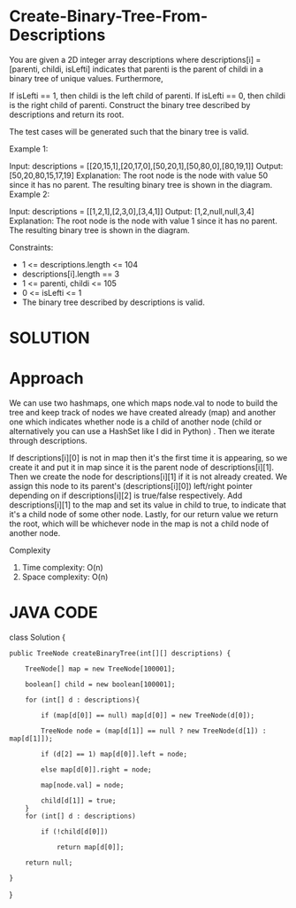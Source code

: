 # Create-Binary-Tree-From-Descriptions

You are given a 2D integer array descriptions where descriptions[i] = [parenti, childi, isLefti] indicates that parenti is the parent of childi in a binary tree of unique values. Furthermore,

If isLefti == 1, then childi is the left child of parenti.
If isLefti == 0, then childi is the right child of parenti.
Construct the binary tree described by descriptions and return its root.

The test cases will be generated such that the binary tree is valid.

Example 1:

Input: descriptions = [[20,15,1],[20,17,0],[50,20,1],[50,80,0],[80,19,1]]
Output: [50,20,80,15,17,19]
Explanation: The root node is the node with value 50 since it has no parent.
The resulting binary tree is shown in the diagram.
Example 2:


Input: descriptions = [[1,2,1],[2,3,0],[3,4,1]]
Output: [1,2,null,null,3,4]
Explanation: The root node is the node with value 1 since it has no parent.
The resulting binary tree is shown in the diagram.
 

Constraints:

* 1 <= descriptions.length <= 104
* descriptions[i].length == 3
* 1 <= parenti, childi <= 105
* 0 <= isLefti <= 1
* The binary tree described by descriptions is valid.

# SOLUTION 

# Approach
We can use two hashmaps, one which maps node.val to node to build the tree and keep track of nodes we have created already (map) and another one which indicates whether node is a child of another node (child or alternatively you can use a HashSet like I did in Python) . Then we iterate through descriptions.

If descriptions[i][0] is not in map then it's the first time it is appearing, so we create it and put it in map since it is the parent node of descriptions[i][1].
Then we create the node for descriptions[i][1] if it is not already created.
We assign this node to its parent's (descriptions[i][0]) left/right pointer depending on if descriptions[i][2] is true/false respectively.
Add descriptions[i][1] to the map and set its value in child to true, to indicate that it's a child node of some other node.
Lastly, for our return value we return the root, which will be whichever node in the map is not a child node of another node.

Complexity

1) Time complexity: O(n)
2) Space complexity: O(n)

# JAVA CODE

class Solution {

    public TreeNode createBinaryTree(int[][] descriptions) {

        TreeNode[] map = new TreeNode[100001];
        
        boolean[] child = new boolean[100001];
        
        for (int[] d : descriptions){
        
            if (map[d[0]] == null) map[d[0]] = new TreeNode(d[0]);
            
            TreeNode node = (map[d[1]] == null ? new TreeNode(d[1]) : map[d[1]]);
            
            if (d[2] == 1) map[d[0]].left = node;
            
            else map[d[0]].right = node;
            
            map[node.val] = node;
            
            child[d[1]] = true;
        }
        for (int[] d : descriptions)
        
            if (!child[d[0]])
            
                return map[d[0]];
                
        return null;
        
    }
}
